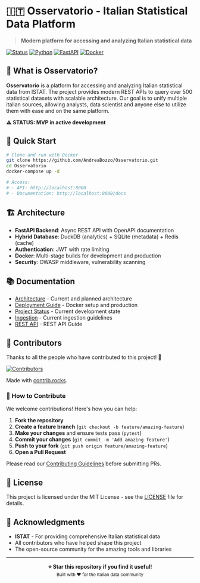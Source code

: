 # 🇮🇹 Osservatorio - Italian Statistical Data Platform

> **Modern platform for accessing and analyzing Italian statistical data**

[![Status](https://img.shields.io/badge/Status-MVP%20in%20Development-orange.svg)]()
[![Python](https://img.shields.io/badge/Python-3.11-blue.svg)](pyproject.toml)
[![FastAPI](https://img.shields.io/badge/FastAPI-Latest-green.svg)](src/api/fastapi_app.py)
[![Docker](https://img.shields.io/badge/Docker-Ready-blue.svg)](Dockerfile)

## 🎯 What is Osservatorio?

**Osservatorio** is a platform for accessing and analyzing Italian statistical data from ISTAT.
The project provides modern REST APIs to query over 500 statistical datasets with scalable architecture.
Our goal is to unify multiple italian sources, allowing analysts, data scientist and anyone else to utilize them with ease
and on the same platform.

**⚠️ STATUS: MVP in active development**

## 🚀 Quick Start

```bash
# Clone and run with Docker
git clone https://github.com/AndreaBozzo/Osservatorio.git
cd Osservatorio
docker-compose up -d

# Access:
# - API: http://localhost:8000
# - Documentation: http://localhost:8000/docs
```

## 🏗️ Architecture

- **FastAPI Backend**: Async REST API with OpenAPI documentation
- **Hybrid Database**: DuckDB (analytics) + SQLite (metadata) + Redis (cache)
- **Authentication**: JWT with rate limiting
- **Docker**: Multi-stage builds for development and production
- **Security**: OWASP middleware, vulnerability scanning

## 📚 Documentation

- [Architecture](docs/core/ARCHITECTURE.md) - Current and planned architecture
- [Deployment Guide](docs/core/DEPLOYMENT.md) - Docker setup and production
- [Project Status](docs/project/PROJECT_STATE.md) - Current development state
- [Ingestion](docs/guides/INGESTION_PIPELINE_GUIDE.md) - Current ingestion guidelines
- [REST API](docs/api/FASTAPI_REST_API.md) - REST API Guide

## 👥 Contributors

Thanks to all the people who have contributed to this project! 🎉

<a href="https://github.com/AndreaBozzo/Osservatorio/graphs/contributors">
  <img src="https://contrib.rocks/image?repo=AndreaBozzo/Osservatorio" alt="Contributors" />
</a>

Made with [contrib.rocks](https://contrib.rocks).

### 🤝 How to Contribute

We welcome contributions! Here's how you can help:

1. **Fork the repository**
2. **Create a feature branch** (`git checkout -b feature/amazing-feature`)
3. **Make your changes** and ensure tests pass (`pytest`)
4. **Commit your changes** (`git commit -m 'Add amazing feature'`)
5. **Push to your fork** (`git push origin feature/amazing-feature`)
6. **Open a Pull Request**

Please read our [Contributing Guidelines](CONTRIBUTING.md) before submitting PRs.

## 📄 License

This project is licensed under the MIT License - see the [LICENSE](LICENSE) file for details.

## 🙏 Acknowledgments

- **ISTAT** - For providing comprehensive Italian statistical data
- All contributors who have helped shape this project
- The open-source community for the amazing tools and libraries

---

<div align="center">
  <strong>⭐ Star this repository if you find it useful!</strong>
  <br/>
  <sub>Built with ❤️ for the Italian data community</sub>
</div>
